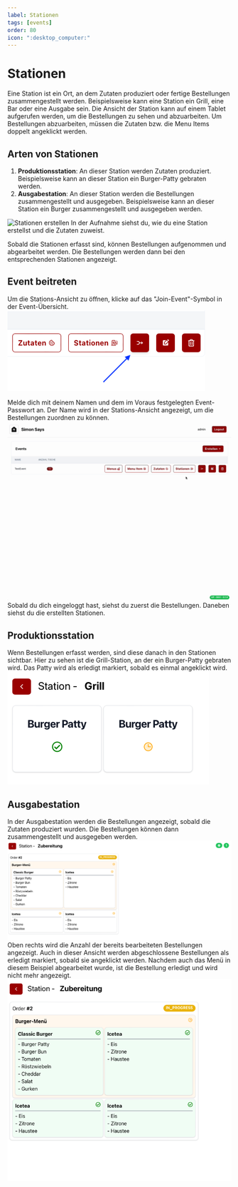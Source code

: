 ```yaml
---
label: Stationen
tags: [events]
order: 80
icon: ":desktop_computer:"
---
```

# Stationen

Eine Station ist ein Ort, an dem Zutaten produziert oder fertige Bestellungen zusammengestellt werden. Beispielsweise kann eine Station ein Grill, eine Bar oder eine Ausgabe sein.
Die Ansicht der Station kann auf einem Tablet aufgerufen werden, um die Bestellungen zu sehen und abzuarbeiten. Um Bestellungen abzuarbeiten, müssen die Zutaten bzw. die Menu Items doppelt angeklickt werden.

## Arten von Stationen

1. **Produktionsstation**: An dieser Station werden Zutaten produziert. Beispielsweise kann an dieser Station ein Burger-Patty gebraten werden.
2. **Ausgabestation**: An dieser Station werden die Bestellungen zusammengestellt und ausgegeben. Beispielsweise kann an dieser Station ein Burger zusammengestellt und ausgegeben werden.

![Stationen erstellen](assets/stations.gif)
In der Aufnahme siehst du, wie du eine Station erstellst und die Zutaten zuweist.

Sobald die Stationen erfasst sind, können Bestellungen aufgenommen und abgearbeitet werden. Die Bestellungen werden dann bei den entsprechenden Stationen angezeigt.

## Event beitreten
Um die Stations-Ansicht zu öffnen, klicke auf das "Join-Event"-Symbol in der Event-Übersicht.
![Event beitreten](assets/join-event.png)

Melde dich mit deinem Namen und dem im Voraus festgelegten Event-Passwort an. Der Name wird in der Stations-Ansicht angezeigt, um die Bestellungen zuordnen zu können.
![Event beitreten](assets/join-event.gif)
Sobald du dich eingeloggt hast, siehst du zuerst die Bestellungen. Daneben siehst du die erstellten Stationen.

## Produktionsstation
Wenn Bestellungen erfasst werden, sind diese danach in den Stationen sichtbar. Hier zu sehen ist die Grill-Station, an der ein Burger-Patty gebraten wird. Das Patty wird als erledigt markiert, sobald es einmal angeklickt wird.
![Produzierte Zutaten](assets/grill-station-done.png)

## Ausgabestation
In der Ausgabestation werden die Bestellungen angezeigt, sobald die Zutaten produziert wurden. Die Bestellungen können dann zusammengestellt und ausgegeben werden.
![Ausgabestation](assets/assembly.png)
Oben rechts wird die Anzahl der bereits bearbeiteten Bestellungen angezeigt.
Auch in dieser Ansicht werden abgeschlossene Bestellungen als erledigt markiert, sobald sie angeklickt werden. Nachdem auch das Menü in diesem Beispiel abgearbeitet wurde, ist die Bestellung erledigt und wird nicht mehr angezeigt.
![Ausgabestation](assets/assembly-done.png)
